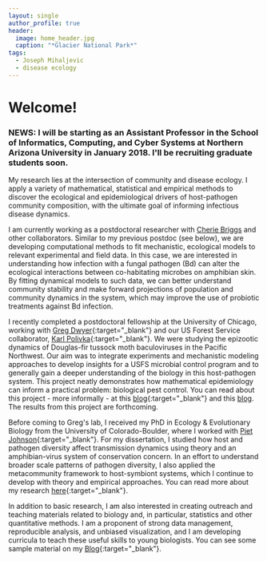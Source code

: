```yaml
---
layout: single
author_profile: true
header:
  image: home_header.jpg
  caption: "*Glacier National Park*"
tags:
  - Joseph Mihaljevic
  - disease ecology
---
```


# Welcome!

### NEWS: I will be starting as an Assistant Professor in the School of Informatics, Computing, and Cyber Systems at Northern Arizona University in January 2018. I'll be recruiting graduate students soon. 


My research lies at the intersection of community and disease ecology. I apply a variety of mathematical, statistical and empirical methods to discover the ecological and epidemiological drivers of host-pathogen community composition, with the ultimate goal of informing infectious disease dynamics. 

I am currently working as a postdoctoral researcher with [Cherie Briggs](https://labs.eemb.ucsb.edu/briggs/cherie/members) and other collaborators. Similar to my previous postdoc (see below), we are developing computational methods to fit mechanistic, ecological models to relevant experimental and field data. In this case, we are interested in understanding how infection with a fungal pathogen (Bd) can alter the ecological interactions between co-habitating microbes on amphibian skin. By fitting dynamical models to such data, we can better understand community stability and make forward projections of population and community dynamics in the system, which may improve the use of probiotic treatments against Bd infection.

I recently completed a postdoctoral fellowship at the University of Chicago, working with [Greg Dwyer](http://dwyerlab.uchicago.edu){:target="_blank"} and our US Forest Service collaborator, [Karl Polivka](http://www.fs.fed.us/research/people/profile.php?alias=kpolivka){:target="_blank"}. We were studying the epizootic dynamics of Douglas-fir tussock moth baculoviruses in the Pacific Northwest. Our aim was to integrate experiments and mechanistic modeling approaches to develop insights for a USFS microbial control program and to generally gain a deeper understanding of the biology in this host-pathogen system. This project neatly demonstrates how mathematical epidemiology can inform a practical problem: biological pest control. You can read about this project - more informally - at this [blog](http://www.numbatmedia.com/stories/2016/4/5/mihaljevic?platform=hootsuite){:target="_blank"} and this [blog](https://rcc.uchicago.edu/woods). The results from this project are forthcoming. 

Before coming to Greg's lab, I received my PhD in Ecology & Evolutionary Biology from the University of Colorado-Boulder, where I worked with [Piet Johnson](http://www.colorado.edu/eeb/facultysites/pieter/){:target="_blank"}. For my dissertation, I studied how host and pathogen diversity affect transmission dynamics using theory and an amphibian-virus system of conservation concern. In an effort to understand broader scale patterns of pathogen diversity, I also applied the metacommunity framework to host-symbiont systems, which I continue to develop with theory and empirical approaches. You can read more about my research [here](/research/){:target="_blank"}.

In addition to basic research, I am also interested in creating outreach and teaching materials related to biology and, in particular, statistics and other quantitative methods. I am a proponent of strong data management, reproducible analysis, and unbiased visualization, and I am developing curricula to teach these useful skills to young biologists. You can see some sample material on my [Blog](/blog/){:target="_blank"}. 